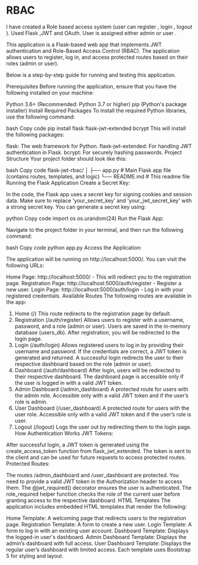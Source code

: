 # RBAC
I  have created a Role based access system (user can register , login , logout ). Used Flask ,JWT and OAuth. User is  assigned either admin or user .



This application is a Flask-based web app that implements JWT authentication and Role-Based Access Control (RBAC). The application allows users to register, log in, and access protected routes based on their roles (admin or user).

Below is a step-by-step guide for running and testing this application.

Prerequisites
Before running the application, ensure that you have the following installed on your machine:

Python 3.6+ (Recommended: Python 3.7 or higher)
pip (Python's package installer)
Install Required Packages
To install the required Python libraries, use the following command:

bash
Copy code
pip install flask flask-jwt-extended bcrypt
This will install the following packages:

flask: The web framework for Python.
flask-jwt-extended: For handling JWT authentication in Flask.
bcrypt: For securely hashing passwords.
Project Structure
Your project folder should look like this:

bash
Copy code
flask-jwt-rbac/
│
├── app.py             # Main Flask app file (contains routes, templates, and logic)
└── README.md          # This readme file
Running the Flask Application
Create a Secret Key:

In the code, the Flask app uses a secret key for signing cookies and session data. Make sure to replace 'your_secret_key' and 'your_jwt_secret_key' with a strong secret key. You can generate a secret key using:

python
Copy code
import os
os.urandom(24)
Run the Flask App:

Navigate to the project folder in your terminal, and then run the following command:

bash
Copy code
python app.py
Access the Application:

The application will be running on http://localhost:5000/. You can visit the following URLs:

Home Page: http://localhost:5000/ - This will redirect you to the registration page.
Registration Page: http://localhost:5000/auth/register - Register a new user.
Login Page: http://localhost:5000/auth/login - Log in with your registered credentials.
Available Routes
The following routes are available in the app:

1. Home (/)
This route redirects to the registration page by default.
2. Registration (/auth/register)
Allows users to register with a username, password, and a role (admin or user).
Users are saved in the in-memory database (users_db).
After registration, you will be redirected to the login page.
3. Login (/auth/login)
Allows registered users to log in by providing their username and password.
If the credentials are correct, a JWT token is generated and returned.
A successful login redirects the user to their respective dashboard based on the role (admin or user).
4. Dashboard (/auth/dashboard)
After login, users will be redirected to their respective dashboard.
The dashboard page is accessible only if the user is logged in with a valid JWT token.
5. Admin Dashboard (/admin_dashboard)
A protected route for users with the admin role.
Accessible only with a valid JWT token and if the user’s role is admin.
6. User Dashboard (/user_dashboard)
A protected route for users with the user role.
Accessible only with a valid JWT token and if the user’s role is user.
7. Logout (/logout)
Logs the user out by redirecting them to the login page.
How Authentication Works
JWT Tokens:

After successful login, a JWT token is generated using the create_access_token function from flask_jwt_extended.
The token is sent to the client and can be used for future requests to access protected routes.
Protected Routes:

The routes /admin_dashboard and /user_dashboard are protected. You need to provide a valid JWT token in the Authorization header to access them.
The @jwt_required() decorator ensures the user is authenticated.
The role_required helper function checks the role of the current user before granting access to the respective dashboard.
HTML Templates
The application includes embedded HTML templates that render the following:

Home Template: A welcoming page that redirects users to the registration page.
Registration Template: A form to create a new user.
Login Template: A form to log in with an existing user account.
Dashboard Template: Displays the logged-in user's dashboard.
Admin Dashboard Template: Displays the admin’s dashboard with full access.
User Dashboard Template: Displays the regular user’s dashboard with limited access.
Each template uses Bootstrap 5 for styling and layout.
